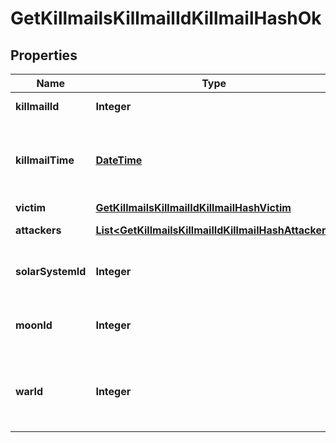 
# GetKillmailsKillmailIdKillmailHashOk

## Properties
Name | Type | Description | Notes
------------ | ------------- | ------------- | -------------
**killmailId** | **Integer** | ID of the killmail | 
**killmailTime** | [**DateTime**](DateTime.md) | Time that the victim was killed and the killmail generated  | 
**victim** | [**GetKillmailsKillmailIdKillmailHashVictim**](GetKillmailsKillmailIdKillmailHashVictim.md) |  |  [optional]
**attackers** | [**List&lt;GetKillmailsKillmailIdKillmailHashAttacker&gt;**](GetKillmailsKillmailIdKillmailHashAttacker.md) | attackers array | 
**solarSystemId** | **Integer** | Solar system that the kill took place in  | 
**moonId** | **Integer** | Moon if the kill took place at one |  [optional]
**warId** | **Integer** | War if the killmail is generated in relation to an official war  |  [optional]



